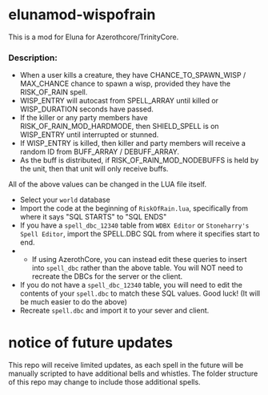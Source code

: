 # elunamod-wispofrain
This is a mod for Eluna for Azerothcore/TrinityCore.

### Description:
- When a user kills a creature, they have CHANCE_TO_SPAWN_WISP / MAX_CHANCE chance to spawn a wisp, provided they have the RISK_OF_RAIN spell.
- WISP_ENTRY will autocast from SPELL_ARRAY until killed or WISP_DURATION seconds have passed.
- If the killer or any party members have RISK_OF_RAIN_MOD_HARDMODE, then SHIELD_SPELL is on WISP_ENTRY until interrupted or stunned.
- If WISP_ENTRY is killed, then killer and party members will receive a random ID from BUFF_ARRAY / DEBUFF_ARRAY.
- As the buff is distributed, if RISK_OF_RAIN_MOD_NODEBUFFS is held by the unit, then that unit will only receive buffs.

All of the above values can be changed in the LUA file itself.

- Select your `world` database
- Import the code at the beginning of `RiskOfRain.lua`, specifically from where it says "SQL STARTS" to "SQL ENDS"
- If you have a `spell_dbc_12340` table from `WDBX Editor` or `Stoneharry's Spell Editor`, import the SPELL.DBC SQL from where it specifies start to end.
- - If using AzerothCore, you can instead edit these queries to insert into `spell_dbc` rather than the above table. You will NOT need to recreate the DBCs for the server or the client.
- If you do not have a `spell_dbc_12340` table, you will need to edit the contents of your `spell.dbc` to match these SQL values. Good luck! (It will be much easier to do the above)
- Recreate `spell.dbc` and import it to your sever and client.

# notice of future updates
This repo will receive limited updates, as each spell in the future will be manually scripted to have additional bells and whistles. The folder structure of this repo may change to include those additional spells.

